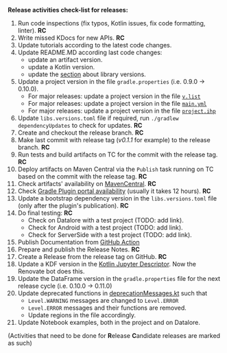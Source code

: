 **Release activities check-list for releases:**

1. Run code inspections (fix typos, Kotlin issues, fix code formatting, linter). **RC**
2. Write missed KDocs for new APIs. **RC**
3. Update tutorials according to the latest code changes.
4. Update README.MD according last code changes:
   - update an artifact version.
   - update a Kotlin version.
   - update the [section](README.md#kotlin-kotlin-jupyter-openapi-arrow-and-jdk-versions) about library versions.
5. Update a project version in the file `gradle.properties` (i.e. 0.9.0 -> 0.10.0).
   - For major releases: update a project version in the file [`v.list`](https://github.com/Kotlin/dataframe/blame/master/docs/StardustDocs/v.list)
   - For major releases: update a project version in the file [`main.yml`](https://github.com/Kotlin/dataframe/blob/master/.github/workflows/main.yml)
   - For major releases: update a project version in the file [`project.ihp`](https://github.com/Kotlin/dataframe/blob/master/docs/StardustDocs/project.ihp)
6. Update `libs.versions.toml` file if required, run `./gradlew dependencyUpdates` to check for updates. **RC**
7. Create and checkout the release branch. **RC**
8. Make last commit with release tag (_v0.1.1_ for example) to the release branch. **RC**
9. Run tests and build artifacts on TC for the commit with the release tag. **RC**
10. Deploy artifacts on Maven Central via the `Publish` task running on TC based on the commit with the release tag. **RC**
11. Check artifacts' availability on [MavenCentral](https://mvnrepository.com/artifact/org.jetbrains.kotlinx/dataframe). **RC**
12. Check [Gradle Plugin portal availability](https://plugins.gradle.org/plugin/org.jetbrains.kotlinx.dataframe/) (usually it takes 12 hours). **RC**
13. Update a bootstrap dependency version in the `libs.versions.toml` file (only after the plugin's publication). **RC**
14. Do final testing: **RC**
    - Check on Datalore with a test project (TODO: add link).
    - Check for Android with a test project (TODO: add link).
    - Check for ServerSide with a test project (TODO: add link).
15. Publish Documentation from [GitHub Action](https://github.com/Kotlin/dataframe/actions/workflows/main.yml)
16. Prepare and publish the Release Notes. **RC**
17. Create a Release from the release tag on GitHub. **RC**
18. Update a KDF version in the [Kotlin Jupyter Descriptor](https://github.com/Kotlin/kotlin-jupyter-libraries/blob/master/dataframe.json). Now the Renovate bot does this.
19. Update the DataFrame version in the `gradle.properties` file for the next release cycle (i.e. 0.10.0 -> 0.11.0)
20. Update deprecated functions in [deprecationMessages.kt](/core/src/main/kotlin/org/jetbrains/kotlinx/dataframe/util/deprecationMessages.kt)
    such that 
    - `Level.WARNING` messages are changed to `Level.ERROR`
    - `Level.ERROR` messages and their functions are removed.
    - Update regions in the file accordingly.
21. Update Notebook examples, both in the project and on Datalore.

(Activities that need to be done for **R**elease **C**andidate releases are marked as such)
